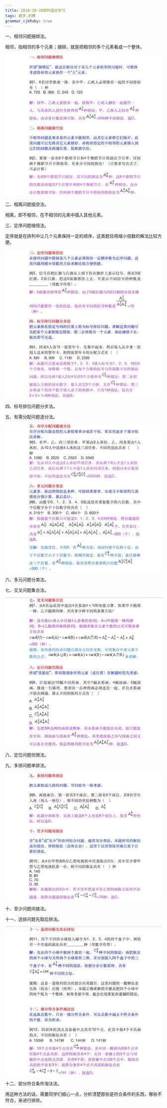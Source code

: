 ```yaml
---
title: 2018-10-10排列组合学习
tags: 数学,初赛
grammar_cjkRuby: true
---
```


一、相邻问题捆绑法。

相邻，指相邻的多个元素；捆绑，就是把相邻的多个元素看成一个整体。

![](./images/1539139964185.png)

二、相离问题插空法。

相离，即不相邻，在不相邻的元素中插入其他元素。

三、定序问题缩倍法。

定序就是在排列中让几个元素保持一定的顺序，这类题目用缩小倍数的解法比较方便。

![enter description here](./images/1539140633704.png)

四、标号排位问题分步法。


五、有需分配问题逐分法。

![](./images/1539140008920.png)

六、多元问题分类法。

七、交叉问题集合法。

![](./images/1539140016265.png)

八、定位问题优限法。

九、多排问题单排法。

![](./images/1539140023487.png)

十、至少问题间接法。

十一、选排问题先取后排法。

![](./images/1539140030024.png)

十二、部分符合条件淘汰法。

用这种方法的话，需要同学们细心一点，分析清楚那些是符合条件的东西，哪些不符合，来进行排除。
